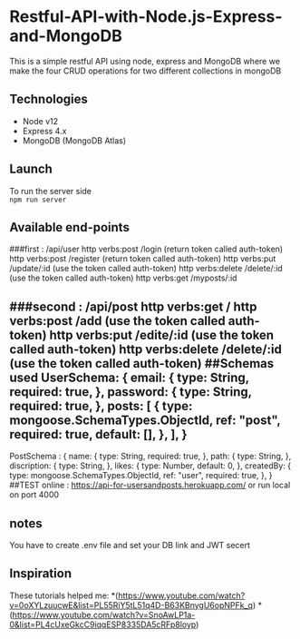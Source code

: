 # Restful-API-with-Node.js-Express-and-MongoDB
This is a simple restful API using node, express and MongoDB where we make the four CRUD operations for two different collections in mongoDB 
## Technologies
* Node v12
* Express 4.x
* MongoDB (MongoDB Atlas)

## Launch
To run the server side<br />
`npm run server`<br />
## Available end-points
###first : /api/user
http verbs:post     /login       (return token called auth-token)
http verbs:post     /register     (return token called auth-token)
http verbs:put     /update/:id     (use the token called auth-token)
http verbs:delete     /delete/:id     (use the token called auth-token)
http verbs:get     /myposts/:id

###second : /api/post
http verbs:get     /
http verbs:post     /add     (use the token called auth-token)
http verbs:put     /edite/:id     (use the token called auth-token)
http verbs:delete     /delete/:id     (use the token called auth-token)
##Schemas used
UserSchema: {
  email: {
    type: String,
    required: true,
  },
  password: {
    type: String,
    required: true,
  },
  posts: [
    {
      type: mongoose.SchemaTypes.ObjectId,
      ref: "post",
      required: true,
      default: [],
    },
  ],
}
----
PostSchema : {
  name: {
    type: String,
    required: true,
  },
  path: {
    type: String,
  },
  discription: {
    type: String,
  },
  likes: {
    type: Number,
    default: 0,
  },
  createdBy: {
    type: mongoose.SchemaTypes.ObjectId,
    ref: "user",
    required: true,
  },
}
##TEST
online : https://api-for-usersandposts.herokuapp.com/
or run local on port 4000
## notes
You have to create .env file and set your DB link and JWT secert 
## Inspiration
These tutorials helped me:
*(https://www.youtube.com/watch?v=0oXYLzuucwE&list=PL55RiY5tL51q4D-B63KBnygU6opNPFk_q)
*(https://www.youtube.com/watch?v=SnoAwLP1a-0&list=PL4cUxeGkcC9iqqESP8335DA5cRFp8loyp)

